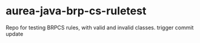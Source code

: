 # aurea-java-brp-cs-ruletest
Repo for testing BRPCS rules, with valid and invalid classes.
trigger commit update

